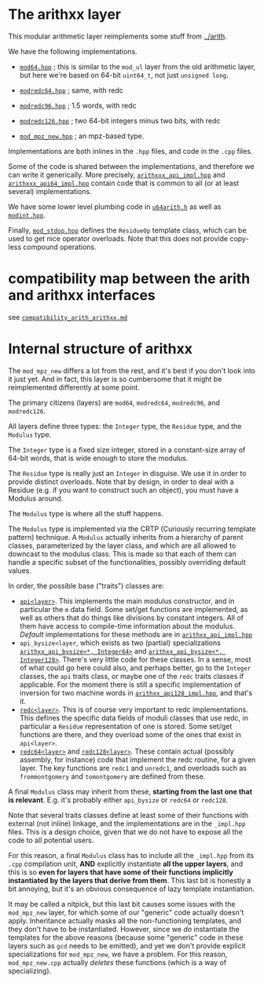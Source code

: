 # The arithxx layer

This modular arithmetic layer reimplements some stuff from
[../arith](../arith).

We have the following implementations.

 - [`mod64.hpp`](mod64.hpp) ; this is similar to the `mod_ul` layer from
   the old arithmetic layer, but here we're based on 64-bit `uint64_t`,
   not just `unsigned long`.

 - [`modredc64.hpp`](modredc64.hpp) ; same, with redc

 - [`modredc96.hpp`](modredc96.hpp) ; 1.5 words, with redc

 - [`modredc126.hpp`](modredc126.hpp) ; two 64-bit integers minus two bits, with redc

 - [`mod_mpz_new.hpp`](mod_mpz_new.hpp) ; an mpz-based type.

Implementations are both inlines in the `.hpp` files, and code in the
`.cpp` files.

Some of the code is shared between the implementations, and therefore we
can write it generically. More precisely,
[`arithxxx_api_impl.hpp`](arithxxx_api_impl.hpp) and
[`arithxxx_api64_impl.hpp`](arithxxx_api64_impl.hpp) contain code that is
common to all (or at least several) implementations.

We have some lower level plumbing code in [`u64arith.h`](u64arith.h)
as well as [`modint.hpp`](modint.hpp).

Finally, [`mod_stdop.hpp`](mod_stdop.hpp) defines the `ResidueOp`
template class, which can be used to get nice operator overloads. Note
that this does not provide copy-less compound operations.


# compatibility map between the arith and arithxx interfaces

see [`compatibility_arith_arithxx.md`](compatibility_arith_arithxx.md)

# Internal structure of arithxx

The `mod_mpz_new` differs a lot from the rest, and it's best if you don't
look into it just yet. And in fact, this layer is so cumbersome that it
might be reimplemented differently at some point.

The primary citizens (layers) are `mod64`, `modredc64`, `modredc96`, and
`modredc126`.

All layers define three types: the `Integer` type, the `Residue` type,
and the `Modulus` type.

The `Integer` type is a fixed size integer, stored in a constant-size
array of 64-bit words, that is wide enough to store the modulus.

The `Residue` type is really just an `Integer` in disguise. We use it in
order to provide distinct overloads. Note that by design, in order to
deal with a Residue (e.g. if you want to construct such an object), you
must have a Modulus around.

The `Modulus` type is where all the stuff happens.

The `Modulus` type is implemented via the CRTP (Curiously recurring
template pattern) technique. A `Modulus` actually inherits from a
hierarchy of parent classes, parameterized by the layer class, and which
are all allowed to downcast to the modulus class. This is made so that
each of them can handle a specific subset of the functionalities,
possibly overriding default values.

In order, the possible base ("traits") classes are:
 - [`api<layer>`](arithxx_api.hpp). This implements the main modulus
   constructor, and in particular the `m` data field. Some set/get
   functions are implemented, as well as others that do things like
   divisions by constant integers. All of them have access to
   compile-time information about the modulus. *Default* implementations
   for these methods are in
   [`arithxx_api_impl.hpp`](arithxx_api_impl.hpp)
 - `api_bysize<layer`, which exists as two (partial) specializations
   [`arithxx_api_bysize<*, Integer64>`](arithxx_api64.hpp) and
   [`arithxx_api_bysize<*, Integer128>`](arithxx_api128.hpp). There's
   very little code for these classes. In a sense, most of what could go
   here could also, and perhaps better, go to the `Integer` classes, the
   `api` traits class, or maybe one of the `redc` traits classes if
   applicable. For the moment there is still a specific implementation of
   inversion for two
   machine words in [`arithxx_api128_impl.hpp`](arithxx_api128_impl.hpp),
   and that's it.
 - [`redc<layer>`](arithxx_redc.hpp). This is of course very important to
   redc implementations. This defines the specific data fields of moduli
   classes that use redc, in particular a `Residue` representation of one
   is stored. Some set/get functions are there, and they overload some of
   the ones that exist in `api<layer>`.
 - [`redc64<layer>`](arithxx_redc64.hpp) and
   [`redc128<layer>`](arithxx_redc128.hpp). These contain actual
   (possibly assembly, for instance) code that implement the redc
   routine, for a given layer. The key functions are `redc1` and
   `unredc1`, and overloads such as `frommontgomery` and `tomontgomery`
   are defined from these.

A final `Modulus` class may inherit from these, **starting from the last
one that is relevant**. E.g. it's probably either `api_bysize` or
`redc64` or `redc128`.


Note that several traits classes define at least some of their functions
with external (not inline) linkage, and the implementations are in the
`_impl.hpp` files. This is a design choice, given that we do not have to
expose all the code to all potential users.

For this reason, a final `Modulus` class has to include all the
`_impl.hpp` from its `.cpp` compilation unit, **AND** explicitly
instantiate **all the upper layers**, and this is so **even for layers
that have some of their functions implicitly instantiated by the layers
that derive from them**. This last bit is honestly a bit annoying, but
it's an obvious consequence of lazy template instantiation.

It may be called a nitpick, but this last bit causes some issues with the
`mod_mpz_new` layer, for which some of our "generic" code actually
doesn't apply. Inheritance actually masks all the non-functioning
templates, and they don't have to be instantiated.  However, since we
*do* instantiate the templates for the above reasons (because some
"generic" code in these layers such as `gcd` needs to be emitted), and
yet we don't provide explicit specializations for `mod_mpz_new`, we
have a problem. For this reason, `mod_mpz_new.cpp` actually *deletes*
these functions (which is a way of specializing).
